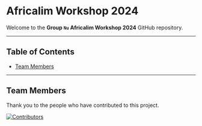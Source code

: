 # Africalim Workshop 2024

Welcome to the **Group `Nu` Africalim Workshop 2024** GitHub repository. 

---

## Table of Contents

- [Team Members](#team-members)

---

## Team Members

Thank you to the people who have contributed to this project.

[![Contributors](https://contrib.rocks/image?repo=africalim/nu)](https://github.com/africalim/nu/graphs/contributors)
